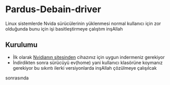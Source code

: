 # Pardus-Debain-driver
Linux sistemlerde Nvida sürücülerinin yüklenmesi normal kullanıcı için zor olduğunda bunu için işi basitleştirmeye çalıştım inşAllah

## Kurulumu
* İlk olarak <a href="https://www.nvidia.com.tr/drivers">Nvidianın sitesinden</a> cihazınız için uygun indermeniz gerekiyor
* İndirdikten sonra sürücüyü ev(home) yani kullanıcı klasörüne koymanız gerekiyor bu sıkıntı ilerki versiyonlarda inşAllah çözülmeye çalışılcak

sonrasında 
